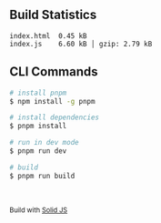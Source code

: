 ## Build Statistics
```
index.html  0.45 kB
index.js    6.60 kB │ gzip: 2.79 kB
```

## CLI Commands
```bash
# install pnpm
$ npm install -g pnpm

# install dependencies
$ pnpm install

# run in dev mode
$ pnpm run dev

# build
$ pnpm run build
```

<br>

<sub>Build with [Solid JS](https://solidjs.com)</sub>
